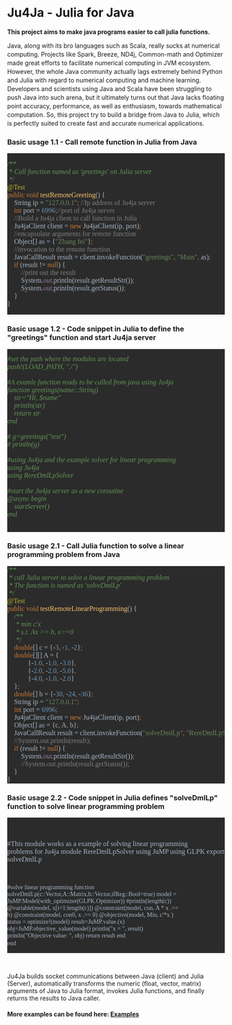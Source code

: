 # Ju4Ja - Julia for Java
<strong>This project aims to make java programs easier to call julia functions.</strong>
<br/>
<p style="line-height:20px;">
Java, along with its bro languages such as Scala, really sucks at numerical computing. 
Projects like Spark, Breeze, ND4j, Common-math and Optimizer made great efforts to facilitate numerical computing in JVM ecosystem. 
However, the whole Java community actually lags extremely behind Python and Julia with regard to numerical computing and machine learning. 
Developers and scientists using Java and Scala have been struggling to push Java into such arena, but it ultimately turns out that Java lacks floating point accuracy, performance, as well as enthusiasm, towards mathematical computation.
So, this project try to build a bridge from Java to Julia, which is perfectly suited to create fast and accurate numerical applications.
</p>
<h3>Basic usage 1.1 - Call remote function in Julia from Java</h3>
<pre style="background-color:#2b2b2b;color:#a9b7c6;font-family:'宋体';font-size:12.0pt;"><pre style="font-family: 宋体; font-size: 12pt;"><span style="color:#629755;font-style:italic;">/**<br></span><span style="color:#629755;font-style:italic;"> * Call function named as 'greetings' on Julia server<br></span><span style="color:#629755;font-style:italic;"> */<br></span><span style="color:#bbb529;">@Test<br></span><span style="color:#cc7832;">public void </span><span style="color:#ffc66d;">testRemoteGreeting</span>() {<br>    String ip = <span style="color:#6a8759;">"127.0.0.1"</span><span style="color:#cc7832;">; </span><span style="color:#808080;">//Ip address of Ju4ja server<br></span><span style="color:#808080;">    </span><span style="color:#cc7832;">int </span>port = <span style="color:#6897bb;">6996</span><span style="color:#cc7832;">;</span><span style="color:#808080;">//port of Ju4ja server<br></span><span style="color:#808080;">    //Build a Ju4ja client to call function in Julia<br></span><span style="color:#808080;">    </span>Ju4jaClient client = <span style="color:#cc7832;">new </span>Ju4jaClient(ip<span style="color:#cc7832;">, </span>port)<span style="color:#cc7832;">;<br></span><span style="color:#cc7832;">    </span><span style="color:#808080;">//encapsulate arguments for remote function<br></span><span style="color:#808080;">    </span>Object[] as = {<span style="color:#6a8759;">"Zhang fei"</span>}<span style="color:#cc7832;">;<br></span><span style="color:#cc7832;">    </span><span style="color:#808080;">//invocation to the remote function<br></span><span style="color:#808080;">    </span>JavaCallResult result = client.invokeFunction(<span style="color:#6a8759;">"greetings"</span><span style="color:#cc7832;">, </span><span style="color:#6a8759;">"Main"</span><span style="color:#cc7832;">, </span>as)<span style="color:#cc7832;">;<br></span><span style="color:#cc7832;">    if </span>(result != <span style="color:#cc7832;">null</span>) {<br>        <span style="color:#808080;">//print out the result<br></span><span style="color:#808080;">        </span>System.<span style="color:#9876aa;font-style:italic;">out</span>.println(result.getResultStr())<span style="color:#cc7832;">;<br></span><span style="color:#cc7832;">        </span>System.<span style="color:#9876aa;font-style:italic;">out</span>.println(result.getStatus())<span style="color:#cc7832;">;<br></span><span style="color:#cc7832;">    </span>}<br>}</pre></pre>

<h3>Basic usage 1.2 - Code snippet in Julia to define the "greetings" function and start Ju4ja server</h3>

<pre style="background-color: rgb(43, 43, 43);"><pre><font color="#629755" face="宋体"><span style="font-size: 16px;"><i>#set the path where the modules are located
push!(LOAD_PATH, "./")

#A examle function ready to be called from java using Ju4ja
function greetings(name::String)
    str="Hi, $name"
    println(str)
    return str
end

# g=greetings("test")
# println(g)

#using Ju4ja and the example solver for linear programming
using Ju4ja
using RereDmlLpSolver

#start the Ju4ja server as a new coroutine
@async begin
    startServer()
end</i></span></font><span style="color: rgb(169, 183, 198); font-family: 宋体; font-size: 12pt; font-style: normal; font-variant-ligatures: normal; font-variant-caps: normal; font-weight: normal;">
</span></pre><div style="color: rgb(169, 183, 198); font-family: 宋体; font-size: 12pt; font-style: normal; font-variant-ligatures: normal; font-variant-caps: normal; font-weight: normal;"><br></div></pre>


<h3>Basic usage 2.1 - Call Julia function to solve a linear programming problem from Java</h3>

<pre style="background-color:#2b2b2b;color:#a9b7c6;font-family:'宋体';font-size:12.0pt;"><span style="color:#629755;font-style:italic;">/**<br></span><span style="color:#629755;font-style:italic;"> * call Julia server to solve a linear programming problem<br></span><span style="color:#629755;font-style:italic;"> * The function is named as 'solveDmlLp'<br></span><span style="color:#629755;font-style:italic;"> */<br></span><span style="color:#bbb529;">@Test<br></span><span style="color:#cc7832;">public void </span><span style="color:#ffc66d;">testRemoteLinearProgramming</span>() {<br>    <span style="color:#629755;font-style:italic;">/**<br></span><span style="color:#629755;font-style:italic;">     * min c'x<br></span><span style="color:#629755;font-style:italic;">     * s.t. Ax &gt;= b, x&gt;=0<br></span><span style="color:#629755;font-style:italic;">     */<br></span><span style="color:#629755;font-style:italic;">    </span><span style="color:#cc7832;">double</span>[] c = {-<span style="color:#6897bb;">3</span><span style="color:#cc7832;">, </span>-<span style="color:#6897bb;">1</span><span style="color:#cc7832;">, </span>-<span style="color:#6897bb;">2</span>}<span style="color:#cc7832;">;<br></span><span style="color:#cc7832;">    double</span>[][] A = {<br>            {-<span style="color:#6897bb;">1.0</span><span style="color:#cc7832;">, </span>-<span style="color:#6897bb;">1.0</span><span style="color:#cc7832;">, </span>-<span style="color:#6897bb;">3.0</span>}<span style="color:#cc7832;">,<br></span><span style="color:#cc7832;">            </span>{-<span style="color:#6897bb;">2.0</span><span style="color:#cc7832;">, </span>-<span style="color:#6897bb;">2.0</span><span style="color:#cc7832;">, </span>-<span style="color:#6897bb;">5.0</span>}<span style="color:#cc7832;">,<br></span><span style="color:#cc7832;">            </span>{-<span style="color:#6897bb;">4.0</span><span style="color:#cc7832;">, </span>-<span style="color:#6897bb;">1.0</span><span style="color:#cc7832;">, </span>-<span style="color:#6897bb;">2.0</span>}<br>    }<span style="color:#cc7832;">;<br></span><span style="color:#cc7832;">    double</span>[] b = {-<span style="color:#6897bb;">30</span><span style="color:#cc7832;">, </span>-<span style="color:#6897bb;">24</span><span style="color:#cc7832;">, </span>-<span style="color:#6897bb;">36</span>}<span style="color:#cc7832;">;<br></span><span style="color:#cc7832;">    </span>String ip = <span style="color:#6a8759;">"127.0.0.1"</span><span style="color:#cc7832;">;<br></span><span style="color:#cc7832;">    int </span>port = <span style="color:#6897bb;">6996</span><span style="color:#cc7832;">;<br></span><span style="color:#cc7832;">    </span>Ju4jaClient client = <span style="color:#cc7832;">new </span>Ju4jaClient(ip<span style="color:#cc7832;">, </span>port)<span style="color:#cc7832;">;<br></span><span style="color:#cc7832;">    </span>Object[] as = {c<span style="color:#cc7832;">, </span>A<span style="color:#cc7832;">, </span>b}<span style="color:#cc7832;">;<br></span><span style="color:#cc7832;">    </span>JavaCallResult result = client.invokeFunction(<span style="color:#6a8759;">"solveDmlLp"</span><span style="color:#cc7832;">, </span><span style="color:#6a8759;">"RereDmlLpSolver"</span><span style="color:#cc7832;">, </span>as)<span style="color:#cc7832;">;<br></span><span style="color:#cc7832;">    </span><span style="color:#808080;">//System.out.println(result);<br></span><span style="color:#808080;">    </span><span style="color:#cc7832;">if </span>(result != <span style="color:#cc7832;">null</span>) {<br>        System.<span style="color:#9876aa;font-style:italic;">out</span>.println(result.getResultStr())<span style="color:#cc7832;">;<br></span><span style="color:#cc7832;">        </span><span style="color:#808080;">//System.out.println(result.getStatus());<br></span><span style="color:#808080;">    </span>}<br>}</pre>

<h3>Basic usage 2.2 - Code snippet in Julia defines "solveDmlLp" function to solve linear programming problem</h3>

<div><div><pre style="background-color: rgb(43, 43, 43);"><font color="#a9b7c6" face="宋体"><span style="font-size: 16px;">

#This module works as a example of solving linear programming problems for Ju4ja
module RereDmlLpSolver
using JuMP
using GLPK
export solveDmlLp

  #solve linear programming
  function solveDmlLp(c::Vector,A::Matrix,b::Vector,ifReg::Bool=true)
    model = JuMP.Model(with_optimizer(GLPK.Optimizer))
    #println(length(c))
    @variable(model, x[i=1:length(c)])
    @constraint(model, con, A * x .&gt;= b)
    @constraint(model, con0, x .&gt;= 0)
    @objective(model, Min, c'*x )
    status = optimize!(model)
    result=JuMP.value.(x)
    obj=JuMP.objective_value(model)
    println("x = ", result)
    println("Objective value: ", obj)
    return result
  end
end</span></font><span style="color: rgb(169, 183, 198); font-family: 宋体; font-size: 12pt;">
</span></pre></div></div><div><br></div>

Ju4Ja builds socket communications between Java (client) and Julia (Server), automatically transforms the numeric (float, vector, matrix) arguments of Java to Julia format, 
invokes Julia functions, and finally returns the results to Java caller.

<h4>
More examples can be found here: <a href="https://github.com/lteb2002/ju4ja/tree/master/ju4ja/java/com/reremouse/ju4ja/example">Examples</a>
</h4>

